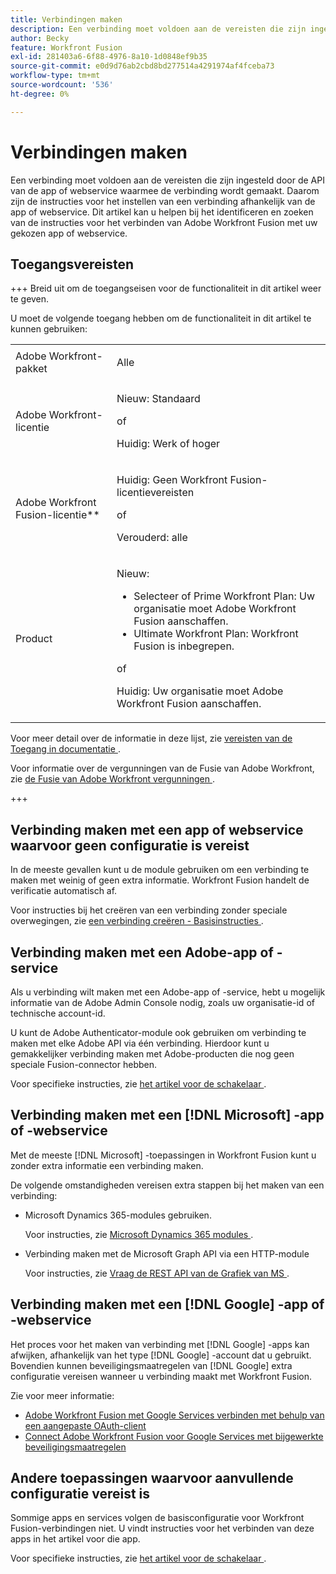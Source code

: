 ```yaml
---
title: Verbindingen maken
description: Een verbinding moet voldoen aan de vereisten die zijn ingesteld door de API van de app of webservice waarmee de verbinding wordt gemaakt. Daarom zijn de instructies voor het instellen van een verbinding afhankelijk van de app of webservice. Dit artikel kan u helpen bij het identificeren en zoeken van de instructies voor het verbinden van Adobe Workfront Fusion met uw gekozen app of webservice.
author: Becky
feature: Workfront Fusion
exl-id: 281403a6-6f88-4976-8a10-1d0848ef9b35
source-git-commit: e0d9d76ab2cbd8bd277514a4291974af4fceba73
workflow-type: tm+mt
source-wordcount: '536'
ht-degree: 0%

---
```


# Verbindingen maken

Een verbinding moet voldoen aan de vereisten die zijn ingesteld door de API van de app of webservice waarmee de verbinding wordt gemaakt. Daarom zijn de instructies voor het instellen van een verbinding afhankelijk van de app of webservice. Dit artikel kan u helpen bij het identificeren en zoeken van de instructies voor het verbinden van Adobe Workfront Fusion met uw gekozen app of webservice.

## Toegangsvereisten

+++ Breid uit om de toegangseisen voor de functionaliteit in dit artikel weer te geven.

U moet de volgende toegang hebben om de functionaliteit in dit artikel te kunnen gebruiken:

<table style="table-layout:auto">
 <col> 
 <col> 
 <tbody> 
  <tr> 
   <td role="rowheader">Adobe Workfront-pakket 
   <td> <p>Alle</p> </td> 
  </tr> 
  <tr data-mc-conditions=""> 
   <td role="rowheader">Adobe Workfront-licentie</td> 
   <td> <p>Nieuw: Standaard</p><p>of</p><p>Huidig: Werk of hoger</p> </td> 
  </tr> 
  <tr> 
   <td role="rowheader">Adobe Workfront Fusion-licentie**</td> 
   <td>
   <p>Huidig: Geen Workfront Fusion-licentievereisten</p>
   <p>of</p>
   <p>Verouderd: alle </p>
   </td> 
  </tr> 
  <tr> 
   <td role="rowheader">Product</td> 
   <td>
   <p>Nieuw:</p> <ul><li>Selecteer of Prime Workfront Plan: Uw organisatie moet Adobe Workfront Fusion aanschaffen.</li><li>Ultimate Workfront Plan: Workfront Fusion is inbegrepen.</li></ul>
   <p>of</p>
   <p>Huidig: Uw organisatie moet Adobe Workfront Fusion aanschaffen.</p>
   </td> 
  </tr>
 </tbody> 
</table>

Voor meer detail over de informatie in deze lijst, zie [&#x200B; vereisten van de Toegang in documentatie &#x200B;](/help/workfront-fusion/references/licenses-and-roles/access-level-requirements-in-documentation.md).

Voor informatie over de vergunningen van de Fusie van Adobe Workfront, zie [&#x200B; de Fusie van Adobe Workfront vergunningen &#x200B;](/help/workfront-fusion/set-up-and-manage-workfront-fusion/licensing-operations-overview/license-automation-vs-integration.md).

+++

## Verbinding maken met een app of webservice waarvoor geen configuratie is vereist

In de meeste gevallen kunt u de module gebruiken om een verbinding te maken met weinig of geen extra informatie. Workfront Fusion handelt de verificatie automatisch af.

Voor instructies bij het creëren van een verbinding zonder speciale overwegingen, zie [&#x200B; een verbinding creëren - Basisinstructies &#x200B;](/help/workfront-fusion/create-scenarios/connect-to-apps/connect-to-fusion-general.md).

## Verbinding maken met een Adobe-app of -service

Als u verbinding wilt maken met een Adobe-app of -service, hebt u mogelijk informatie van de Adobe Admin Console nodig, zoals uw organisatie-id of technische account-id.

U kunt de Adobe Authenticator-module ook gebruiken om verbinding te maken met elke Adobe API via één verbinding. Hierdoor kunt u gemakkelijker verbinding maken met Adobe-producten die nog geen speciale Fusion-connector hebben.

Voor specifieke instructies, zie [&#x200B; het artikel voor de schakelaar &#x200B;](/help/workfront-fusion/references/apps-and-modules/apps-and-modules-toc.md#connectors-for-adobe-products).

## Verbinding maken met een [!DNL Microsoft] -app of -webservice

Met de meeste [!DNL Microsoft] -toepassingen in Workfront Fusion kunt u zonder extra informatie een verbinding maken.

De volgende omstandigheden vereisen extra stappen bij het maken van een verbinding:

* Microsoft Dynamics 365-modules gebruiken.

  Voor instructies, zie [&#x200B; Microsoft Dynamics 365 modules &#x200B;](/help/workfront-fusion/references/apps-and-modules/third-party-connectors/microsoft-dynamics-365-modules.md).

* Verbinding maken met de Microsoft Graph API via een HTTP-module

  Voor instructies, zie [&#x200B; Vraag de REST API van de Grafiek van MS &#x200B;](/help/workfront-fusion/create-scenarios/connect-to-apps/call-the-ms-graph-rest-api.md).

## Verbinding maken met een [!DNL Google] -app of -webservice

Het proces voor het maken van verbinding met [!DNL Google] -apps kan afwijken, afhankelijk van het type [!DNL Google] -account dat u gebruikt. Bovendien kunnen beveiligingsmaatregelen van [!DNL Google] extra configuratie vereisen wanneer u verbinding maakt met Workfront Fusion.

Zie voor meer informatie:

* [Adobe Workfront Fusion met Google Services verbinden met behulp van een aangepaste OAuth-client](/help/workfront-fusion/create-scenarios/connect-to-apps/connect-fusion-to-google-using-oauth.md)
* [Connect Adobe Workfront Fusion voor Google Services met bijgewerkte beveiligingsmaatregelen](/help/workfront-fusion/create-scenarios/connect-to-apps/connect-to-google-with-new-security-measures.md)

## Andere toepassingen waarvoor aanvullende configuratie vereist is

Sommige apps en services volgen de basisconfiguratie voor Workfront Fusion-verbindingen niet. U vindt instructies voor het verbinden van deze apps in het artikel voor die app.

Voor specifieke instructies, zie [&#x200B; het artikel voor de schakelaar &#x200B;](/help/workfront-fusion/references/apps-and-modules/apps-and-modules-toc.md#connectors-for-third-party-applications).
